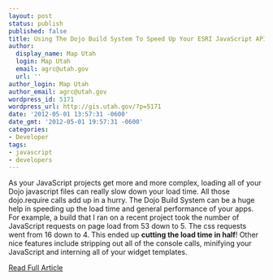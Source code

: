 ```yaml
---
layout: post
status: publish
published: false
title: Using The Dojo Build System To Speed Up Your ESRI JavaScript API Apps
author:
  display_name: Map Utah
  login: Map Utah
  email: agrc@utah.gov
  url: ''
author_login: Map Utah
author_email: agrc@utah.gov
wordpress_id: 5171
wordpress_url: http://gis.utah.gov/?p=5171
date: '2012-05-01 13:57:31 -0600'
date_gmt: '2012-05-01 19:57:31 -0600'
categories:
- Developer
tags:
- javascript
- developers
---
```

<p>As your JavaScript projects get more and more complex, loading all of your Dojo javascript files can really slow down your load time. All those dojo.require calls add up in a hurry. The Dojo Build System can be a huge help in speeding up the load time and general performance of your apps. For example, a build that I ran on a recent project took the number of JavaScript requests on page load from 53 down to 5. The css requests went from 16 down to 4. This ended up <strong>cutting the load time in half</strong>! Other nice features include stripping out all of the console calls, minifying your JavaScript and interning all of your widget templates.</p>
<p><a title="Read Full Article" href="http://geospatialscott.blogspot.com/2011/06/using-dojo-build-system-to-speed-up.html">Read Full Article</a></p>
